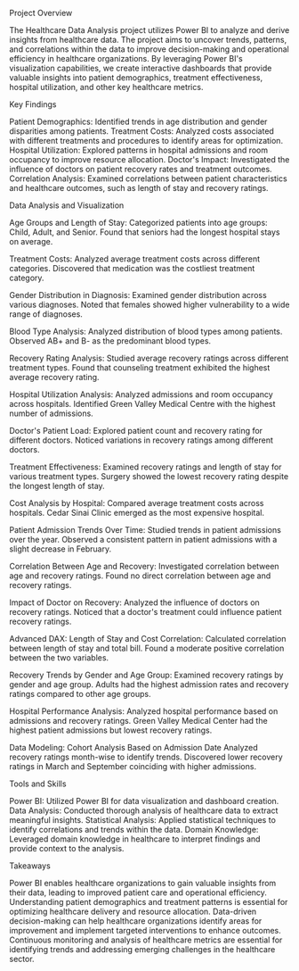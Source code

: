 Project Overview

The Healthcare Data Analysis project utilizes Power BI to analyze and derive insights from healthcare data. 
The project aims to uncover trends, patterns, and correlations within the data to improve decision-making 
and operational efficiency in healthcare organizations. By leveraging Power BI's visualization capabilities, 
we create interactive dashboards that provide valuable insights into patient demographics, treatment effectiveness, 
hospital utilization, and other key healthcare metrics.

Key Findings

Patient Demographics: Identified trends in age distribution and gender disparities among patients.
Treatment Costs: Analyzed costs associated with different treatments and procedures to identify areas for optimization.
Hospital Utilization: Explored patterns in hospital admissions and room occupancy to improve resource allocation.
Doctor's Impact: Investigated the influence of doctors on patient recovery rates and treatment outcomes.
Correlation Analysis: Examined correlations between patient characteristics and healthcare outcomes, such as length of stay and recovery ratings.

Data Analysis and Visualization

Age Groups and Length of Stay: Categorized patients into age groups: Child, Adult, and Senior. Found that seniors had the longest hospital stays on average.

Treatment Costs: Analyzed average treatment costs across different categories. Discovered that medication was the costliest treatment category.

Gender Distribution in Diagnosis: Examined gender distribution across various diagnoses. Noted that females showed higher vulnerability to a wide range of diagnoses.

Blood Type Analysis: Analyzed distribution of blood types among patients. Observed AB+ and B- as the predominant blood types.

Recovery Rating Analysis: Studied average recovery ratings across different treatment types. Found that counseling treatment exhibited the highest average recovery rating.

Hospital Utilization Analysis: Analyzed admissions and room occupancy across hospitals. Identified Green Valley Medical Centre with the highest number of admissions.

Doctor's Patient Load: Explored patient count and recovery rating for different doctors. Noticed variations in recovery ratings among different doctors.

Treatment Effectiveness: Examined recovery ratings and length of stay for various treatment types. Surgery showed the lowest recovery rating despite the longest length of stay.

Cost Analysis by Hospital: Compared average treatment costs across hospitals. Cedar Sinai Clinic emerged as the most expensive hospital.

Patient Admission Trends Over Time: Studied trends in patient admissions over the year. Observed a consistent pattern in patient admissions with a slight decrease in February.

Correlation Between Age and Recovery: Investigated correlation between age and recovery ratings. Found no direct correlation between age and recovery ratings.

Impact of Doctor on Recovery: Analyzed the influence of doctors on recovery ratings. Noticed that a doctor's treatment could influence patient recovery ratings.

Advanced DAX: Length of Stay and Cost Correlation: Calculated correlation between length of stay and total bill. Found a moderate positive correlation between the two variables.

Recovery Trends by Gender and Age Group: Examined recovery ratings by gender and age group. Adults had the highest admission rates and recovery ratings compared to other age groups.

Hospital Performance Analysis: Analyzed hospital performance based on admissions and recovery ratings. Green Valley Medical Center had the highest patient admissions but lowest recovery ratings.

Data Modeling: Cohort Analysis Based on Admission Date
Analyzed recovery ratings month-wise to identify trends. Discovered lower recovery ratings in March and September coinciding with higher admissions.

Tools and Skills

Power BI: Utilized Power BI for data visualization and dashboard creation.
Data Analysis: Conducted thorough analysis of healthcare data to extract meaningful insights.
Statistical Analysis: Applied statistical techniques to identify correlations and trends within the data.
Domain Knowledge: Leveraged domain knowledge in healthcare to interpret findings and provide context to the analysis.

Takeaways

Power BI enables healthcare organizations to gain valuable insights from their data, leading to improved patient care and operational efficiency.
Understanding patient demographics and treatment patterns is essential for optimizing healthcare delivery and resource allocation.
Data-driven decision-making can help healthcare organizations identify areas for improvement and implement targeted interventions to enhance outcomes.
Continuous monitoring and analysis of healthcare metrics are essential for identifying trends and addressing emerging challenges in the healthcare sector.
